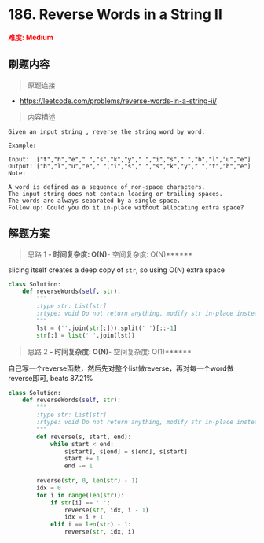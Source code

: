# 186. Reverse Words in a String II

**<font color=red>难度: Medium</font>**

## 刷题内容

> 原题连接

* https://leetcode.com/problems/reverse-words-in-a-string-ii/

> 内容描述

```
Given an input string , reverse the string word by word. 

Example:

Input:  ["t","h","e"," ","s","k","y"," ","i","s"," ","b","l","u","e"]
Output: ["b","l","u","e"," ","i","s"," ","s","k","y"," ","t","h","e"]
Note: 

A word is defined as a sequence of non-space characters.
The input string does not contain leading or trailing spaces.
The words are always separated by a single space.
Follow up: Could you do it in-place without allocating extra space?
```

## 解题方案

> 思路 1
******- 时间复杂度: O(N)******- 空间复杂度: O(N)******

slicing itself creates a deep copy of  `str`, so using O(N) extra space

```python
class Solution:
    def reverseWords(self, str):
        """
        :type str: List[str]
        :rtype: void Do not return anything, modify str in-place instead.
        """
        lst = (''.join(str[:])).split(' ')[::-1]
        str[:] = list(' '.join(lst))
```



> 思路 2
******- 时间复杂度: O(N)******- 空间复杂度: O(1)******

自己写一个reverse函数，然后先对整个list做reverse，再对每一个word做reverse即可, beats 87.21%

```python
class Solution:
    def reverseWords(self, str):
        """
        :type str: List[str]
        :rtype: void Do not return anything, modify str in-place instead.
        """
        def reverse(s, start, end):
            while start < end:
                s[start], s[end] = s[end], s[start]
                start += 1
                end -= 1
                
        reverse(str, 0, len(str) - 1)
        idx = 0
        for i in range(len(str)):
            if str[i] == ' ':
                reverse(str, idx, i - 1)
                idx = i + 1
            elif i == len(str) - 1:
                reverse(str, idx, i)
```



































